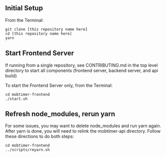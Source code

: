 ## Initial Setup

From the Terminal:

```
git clone [this repository name here]
cd [this repository name here]
yarn
```

## Start Frontend Server

If running from a single repository, see CONTRIBUTING.md in the top level directory to start all components (frontend server, backend server, and api build)

To start the Frontend Server only, from the Terminal:

```
cd mobtimer-frontend
./start.sh
```

## Refresh node_modules, rerun yarn

For some issues, you may want to delete node_modules and run yarn again. After yarn is done, you will need to relink the mobtimer-api directory. Follow these directions to do both steps:

```
cd mobtimer-frontend
../scripts/reyarn.sh
```
